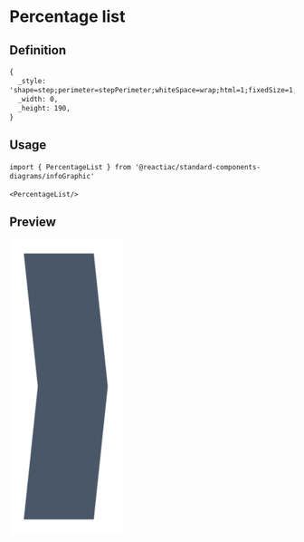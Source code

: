 # Percentage list

## Definition

```
{
  _style: 'shape=step;perimeter=stepPerimeter;whiteSpace=wrap;html=1;fixedSize=1;size=10;fillColor=#4A5768;strokeColor=none;fontSize=16;fontColor=#ffffff;fontStyle=1;rounded=0;',
  _width: 0,
  _height: 190,
}
```

## Usage

```
import { PercentageList } from '@reactiac/standard-components-diagrams/infoGraphic'

<PercentageList/>
```

## Preview

<img src="./percentage-list.png" width="200"/>
